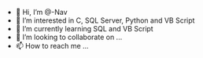 - 👋 Hi, I’m @-Nav
- 👀 I’m interested in C, SQL Server, Python and VB Script
- 🌱 I’m currently learning SQL and VB Script
- 💞️ I’m looking to collaborate on ...
- 📫 How to reach me ...

<!---
oton/oton is a ✨ special ✨ repository because its `README.md` (this file) appears on your GitHub profile.
You can click the Preview link to take a look at your changes.
--->
